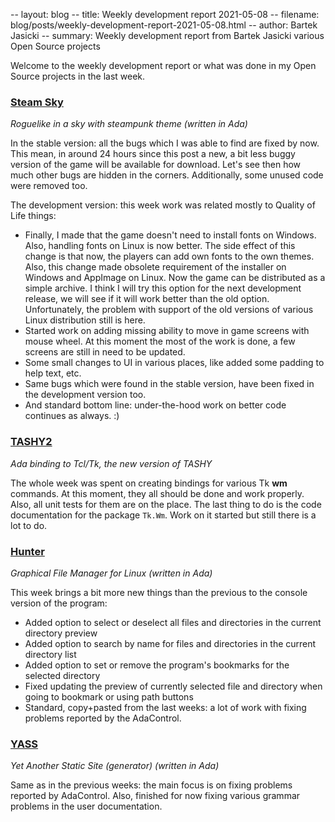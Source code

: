 -- layout: blog
-- title: Weekly development report 2021-05-08
-- filename: blog/posts/weekly-development-report-2021-05-08.html
-- author: Bartek Jasicki
-- summary: Weekly development report from Bartek Jasicki various Open Source projects

Welcome to the weekly development report or what was done in my Open Source
projects in the last week.

### [Steam Sky](https://www.laeran.pl/repositories/steamsky)

*Roguelike in a sky with steampunk theme (written in Ada)*

In the stable version: all the bugs which I was able to find are fixed by now.
This mean, in around 24 hours since this post a new, a bit less buggy version
of the game will be available for download. Let's see then how much other bugs
are hidden in the corners. Additionally, some unused code were removed too.

The development version: this week work was related mostly to Quality of Life
things:

* Finally, I made that the game doesn't need to install fonts on Windows.
  Also, handling fonts on Linux is now better. The side effect of this change
  is that now, the players can add own fonts to the own themes. Also, this
  change made obsolete requirement of the installer on Windows and AppImage on
  Linux. Now the game can be distributed as a simple archive. I think I will
  try this option for the next development release, we will see if it will
  work better than the old option. Unfortunately, the problem with support of
  the old versions of various Linux distribution still is here.
* Started work on adding missing ability to move in game screens with mouse
  wheel. At this moment the most of the work is done, a few screens are still
  in need to be updated.
* Some small changes to UI in various places, like added some padding to help
  text, etc.
* Same bugs which were found in the stable version, have been fixed in the
  development version too.
* And standard bottom line: under-the-hood work on better code continues as
  always. :)

### [TASHY2](https://www.laeran.pl/repositories/tashy2)

*Ada binding to Tcl/Tk, the new version of TASHY*

The whole week was spent on creating bindings for various Tk **wm** commands.
At this moment, they all should be done and work properly. Also, all unit tests
for them are on the place. The last thing to do is the code documentation for
the package `Tk.Wm`. Work on it started but still there is a lot to do.

### [Hunter](https://www.laeran.pl/repositories/hunter)

*Graphical File Manager for Linux (written in Ada)*

This week brings a bit more new things than the previous to the console version
of the program:

* Added option to select or deselect all files and directories in the current
  directory preview
* Added option to search by name for files and directories in the current
  directory list
* Added option to set or remove the program's bookmarks for the selected
  directory
* Fixed updating the preview of currently selected file and directory when
  going to bookmark or using path buttons
* Standard, copy+pasted from the last weeks: a lot of work with fixing problems
  reported by the AdaControl.

### [YASS](https://www.laeran.pl/repositories/yass)

*Yet Another Static Site (generator) (written in Ada)*

Same as in the previous weeks: the main focus is on fixing problems reported by
AdaControl. Also, finished for now fixing various grammar problems in the user
documentation.
